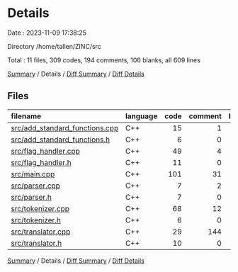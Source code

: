 # Details

Date : 2023-11-09 17:38:25

Directory /home/tallen/ZINC/src

Total : 11 files,  309 codes, 194 comments, 106 blanks, all 609 lines

[Summary](results.md) / Details / [Diff Summary](diff.md) / [Diff Details](diff-details.md)

## Files
| filename | language | code | comment | blank | total |
| :--- | :--- | ---: | ---: | ---: | ---: |
| [src/add_standard_functions.cpp](/src/add_standard_functions.cpp) | C++ | 15 | 1 | 3 | 19 |
| [src/add_standard_functions.h](/src/add_standard_functions.h) | C++ | 6 | 0 | 5 | 11 |
| [src/flag_handler.cpp](/src/flag_handler.cpp) | C++ | 49 | 4 | 10 | 63 |
| [src/flag_handler.h](/src/flag_handler.h) | C++ | 11 | 0 | 7 | 18 |
| [src/main.cpp](/src/main.cpp) | C++ | 101 | 31 | 30 | 162 |
| [src/parser.cpp](/src/parser.cpp) | C++ | 7 | 2 | 4 | 13 |
| [src/parser.h](/src/parser.h) | C++ | 7 | 0 | 4 | 11 |
| [src/tokenizer.cpp](/src/tokenizer.cpp) | C++ | 68 | 12 | 24 | 104 |
| [src/tokenizer.h](/src/tokenizer.h) | C++ | 6 | 0 | 3 | 9 |
| [src/translator.cpp](/src/translator.cpp) | C++ | 29 | 144 | 11 | 184 |
| [src/translator.h](/src/translator.h) | C++ | 10 | 0 | 5 | 15 |

[Summary](results.md) / Details / [Diff Summary](diff.md) / [Diff Details](diff-details.md)